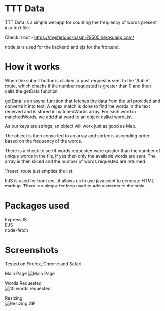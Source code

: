 # TTT Data
TTT Data is a simple webapp for counting the frequency of words present in a text file.

Check it out - https://mysterious-basin-79505.herokuapp.com/

node.js is used for the backend and ejs for the frontend.


# How it works  
When the submit button is clicked, a post request is sent to the '/table' route, which checks if the number requested is greater than 0 and then calls the getData function.

getData is an async function that fetches the data from the url provided and converts it into text. A regex match is done to find the words in the text received and is stored in matchedWords array. For each word in matchedWords, we add that word to an object called wordList.

As our keys are strings, an object will work just as good as Map.

The object is then converted to an array and sorted is ascending order based on the frequency of the words.

There is a check to see if words requested were greater than the number of unique words in the file, if yes then only the available words are sent.
The array is then sliced and the number of words requested are returned.

'/reset' route just empties the list.


EJS is used for front end, it allows us to use javascript to generate HTML markup.
There is a simple for loop used to add elements to the table.


# Packages used  
ExpressJS  
EJS  
node-fetch  

# Screenshots
Tested on Firefox, Chrome and Safari

Main Page
![Main Page](https://i.imgur.com/vkEE8zI.png)
  
Words Requested  
![10 words requested](https://i.imgur.com/79bN5qg.png)
  
Resizing  
![Resizing GIF](https://im2.ezgif.com/tmp/ezgif-2-f3c6eb6d6f5d.gif)

